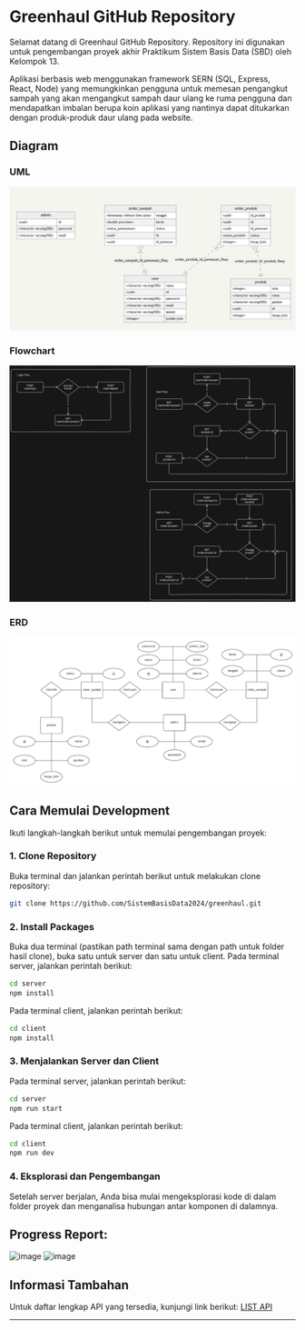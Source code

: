 # Greenhaul GitHub Repository

Selamat datang di Greenhaul GitHub Repository. Repository ini digunakan untuk pengembangan proyek akhir Praktikum Sistem Basis Data (SBD) oleh Kelompok 13.

Aplikasi berbasis web menggunakan framework SERN (SQL, Express, React, Node) yang memungkinkan pengguna untuk memesan pengangkut sampah yang akan mengangkut sampah daur ulang ke ruma pengguna dan mendapatkan imbalan berupa koin aplikasi yang nantinya dapat ditukarkan dengan produk-produk daur ulang pada website.

## Diagram

### UML
![image](https://github.com/SistemBasisData2024/greenhaul/blob/main/Images/UML.jpg)

### Flowchart
![image](https://github.com/SistemBasisData2024/greenhaul/blob/main/Images/FLOWCHART.jpg)

### ERD
![image](https://github.com/SistemBasisData2024/greenhaul/blob/main/Images/ERD.jpg)

## Cara Memulai Development

Ikuti langkah-langkah berikut untuk memulai pengembangan proyek:

### 1. Clone Repository

Buka terminal dan jalankan perintah berikut untuk melakukan clone repository:

```bash
git clone https://github.com/SistemBasisData2024/greenhaul.git
```

### 2. Install Packages

Buka dua terminal (pastikan path terminal sama dengan path untuk folder hasil clone), buka satu untuk server dan satu untuk client. Pada terminal server, jalankan perintah berikut:

```bash
cd server
npm install
```

Pada terminal client, jalankan perintah berikut:

```bash
cd client
npm install
```

### 3. Menjalankan Server dan Client

Pada terminal server, jalankan perintah berikut:

```bash
cd server
npm run start
```

Pada terminal client, jalankan perintah berikut:

```bash
cd client
npm run dev
```

### 4. Eksplorasi dan Pengembangan

Setelah server berjalan, Anda bisa mulai mengeksplorasi kode di dalam folder proyek dan menganalisa hubungan antar komponen di dalamnya.

## Progress Report:
![image]()
![image]()

## Informasi Tambahan

Untuk daftar lengkap API yang tersedia, kunjungi link berikut: [LIST API](https://exers.vercel.app/SBD13Guide)

---
